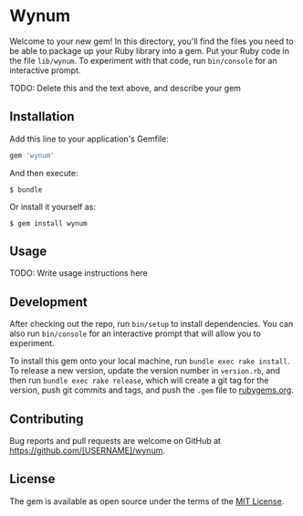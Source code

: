 # Wynum

Welcome to your new gem! In this directory, you'll find the files you need to be able to package up your Ruby library into a gem. Put your Ruby code in the file `lib/wynum`. To experiment with that code, run `bin/console` for an interactive prompt.

TODO: Delete this and the text above, and describe your gem

## Installation

Add this line to your application's Gemfile:

```ruby
gem 'wynum'
```

And then execute:

    $ bundle

Or install it yourself as:

    $ gem install wynum

## Usage

TODO: Write usage instructions here

## Development

After checking out the repo, run `bin/setup` to install dependencies. You can also run `bin/console` for an interactive prompt that will allow you to experiment.

To install this gem onto your local machine, run `bundle exec rake install`. To release a new version, update the version number in `version.rb`, and then run `bundle exec rake release`, which will create a git tag for the version, push git commits and tags, and push the `.gem` file to [rubygems.org](https://rubygems.org).

## Contributing

Bug reports and pull requests are welcome on GitHub at https://github.com/[USERNAME]/wynum.

## License

The gem is available as open source under the terms of the [MIT License](https://opensource.org/licenses/MIT).
